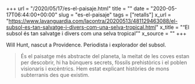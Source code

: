 +++
url = "/2020/05/17/es-el-paisaje.html"
title = ""
date = "2020-05-17T06:44:00+00:00"
slug = "es-el-paisaje"
tags = ["retalls"]
x_url = "https://www.lavanguardia.com/lacontra/20200513/481129463088/el-subsol-es-tan-salvatge-i-divers-com-una-selva-tropical.html"
x_title = "“El subsol és tan salvatge i divers com una selva tropical”"
x_source = ""
+++


Will Hunt, nascut a Providence. Periodista i explorador del subsol.

> És el paisatge més abstracte del planeta, la meitat de les coves estan per descobrir, hi ha búnquers secrets, fòssils prehistòrics i el poblen visionaris i excèntrics. Hem estat explicant històries de mons subterranis des que existim.

